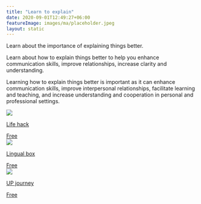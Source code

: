 ```yaml
---
title: "Learn to explain"
date: 2020-09-01T12:49:27+06:00
featureImage: images/ma/placeholder.jpeg
layout: static
---
```


Learn about the importance of explaining things better.

Learn about how to explain things better to help you enhance communication skills, improve relationships, increase clarity and understanding.

Learning how to explain things better is important as it can enhance communication skills, improve interpersonal relationships, facilitate learning and teaching, and increase understanding and cooperation in personal and professional settings.

<a class="ma-link" href="https://www.lifehack.org/710722/how-to-explain-things-better"><div class="ma-card ma-card-Learning"><div class="ma-icon"><img src ="/images/icon-check.png"/></div><div class="ma-name"><p>Life hack</p></div><div class="ma-paid-text"><span>Free</span></div></div></a><a class="ma-link" href="https://www.lingualbox.com/blog/tips-on-how-to-explain-succinctly-and-effectively-in-english"><div class="ma-card ma-card-Learning"><div class="ma-icon"><img src ="/images/icon-check.png"/></div><div class="ma-name"><p>Lingual box</p></div><div class="ma-paid-text"><span>Free</span></div></div></a><a class="ma-link" href="https://upjourney.com/how-to-be-better-at-explaining-things"><div class="ma-card ma-card-Learning"><div class="ma-icon"><img src ="/images/icon-check.png"/></div><div class="ma-name"><p>UP journey</p></div><div class="ma-paid-text"><span>Free</span></div></div></a>  

<br/><br/>






